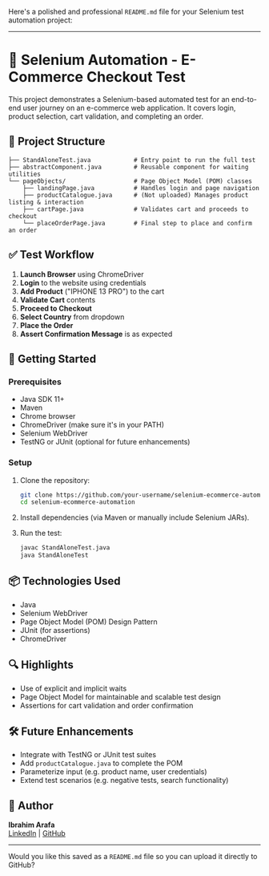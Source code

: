 Here's a polished and professional `README.md` file for your Selenium test automation project:

---

# 🧪 Selenium Automation - E-Commerce Checkout Test

This project demonstrates a Selenium-based automated test for an end-to-end user journey on an e-commerce web application. It covers login, product selection, cart validation, and completing an order.

## 📌 Project Structure

```
├── StandAloneTest.java            # Entry point to run the full test
├── abstractComponent.java         # Reusable component for waiting utilities
└── pageObjects/                   # Page Object Model (POM) classes
    ├── landingPage.java           # Handles login and page navigation
    ├── productCatalogue.java      # (Not uploaded) Manages product listing & interaction
    ├── cartPage.java              # Validates cart and proceeds to checkout
    └── placeOrderPage.java        # Final step to place and confirm an order
```

## ✅ Test Workflow

1. **Launch Browser** using ChromeDriver
2. **Login** to the website using credentials
3. **Add Product** ("IPHONE 13 PRO") to the cart
4. **Validate Cart** contents
5. **Proceed to Checkout**
6. **Select Country** from dropdown
7. **Place the Order**
8. **Assert Confirmation Message** is as expected

## 🚀 Getting Started

### Prerequisites

- Java SDK 11+
- Maven
- Chrome browser
- ChromeDriver (make sure it's in your PATH)
- Selenium WebDriver
- TestNG or JUnit (optional for future enhancements)

### Setup

1. Clone the repository:
   ```bash
   git clone https://github.com/your-username/selenium-ecommerce-automation.git
   cd selenium-ecommerce-automation
   ```

2. Install dependencies (via Maven or manually include Selenium JARs).

3. Run the test:
   ```bash
   javac StandAloneTest.java
   java StandAloneTest
   ```

## 📦 Technologies Used

- Java
- Selenium WebDriver
- Page Object Model (POM) Design Pattern
- JUnit (for assertions)
- ChromeDriver

## 🔍 Highlights

- Use of explicit and implicit waits
- Page Object Model for maintainable and scalable test design
- Assertions for cart validation and order confirmation

## 🛠️ Future Enhancements

- Integrate with TestNG or JUnit test suites
- Add `productCatalogue.java` to complete the POM
- Parameterize input (e.g. product name, user credentials)
- Extend test scenarios (e.g. negative tests, search functionality)

## 👤 Author

**Ibrahim Arafa**  
[LinkedIn](https://www.linkedin.com/in/ibrahim-arafa/) | [GitHub](https://github.com/ibrahim3rafa)

---

Would you like this saved as a `README.md` file so you can upload it directly to GitHub?